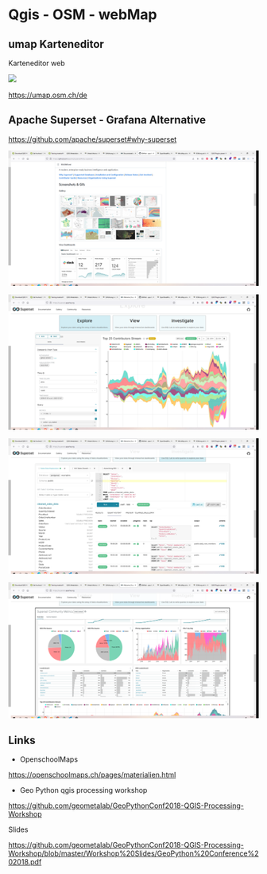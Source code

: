 
# Qgis - OSM - webMap 

## umap Karteneditor

Karteneditor  web  

![](../pic/2021-11-09-15-04-28.png)

https://umap.osm.ch/de

## Apache Superset - Grafana Alternative 

https://github.com/apache/superset#why-superset

![](../pic/2021-11-09-15-10-55.png)

![](../pics/2021-11-09-15-20-56-apache-superset-explore.png)

![](../pic/2021-11-09-15-22-30-apache-superset-investigate.png)

![](../pic/2021-11-09-15-21-50-apache-superset-view.png)

## Links

- OpenschoolMaps

https://openschoolmaps.ch/pages/materialien.html

- Geo Python qgis processing workshop

https://github.com/geometalab/GeoPythonConf2018-QGIS-Processing-Workshop

Slides 

https://github.com/geometalab/GeoPythonConf2018-QGIS-Processing-Workshop/blob/master/Workshop%20Slides/GeoPython%20Conference%202018.pdf
